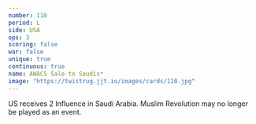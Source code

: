 ```yaml
---
number: 110
period: L
side: USA
ops: 3
scoring: false
war: false
unique: true
continuous: true
name: AWACS Sale to Saudis*
image: "https://twistrug.jjt.io/images/cards/110.jpg"
---
```

US receives 2 Influence in Saudi Arabia. Muslim Revolution may no longer be played as an event.
